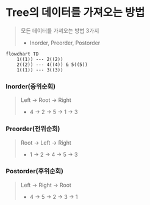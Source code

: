 # Tree의 데이터를 가져오는 방법

> 모든 데이터를 가져오는 방법 3가지
>
> - Inorder, Preorder, Postorder

```mermaid
flowchart TD
    1((1)) --- 2((2))
    2((2)) --- 4((4)) & 5((5))
    1((1)) --- 3((3))
```

### Inorder(중위순회)

> Left &rarr; Root &rarr; Right
>
> - 4 &rarr; 2 &rarr; 5 &rarr; 1 &rarr; 3

### Preorder(전위순회)

> Root &rarr; Left &rarr; Right
>
> - 1 &rarr; 2 &rarr; 4 &rarr; 5 &rarr; 3

### Postorder(후위순회)

> Left &rarr; Right &rarr; Root
>
> - 4 &rarr; 5 &rarr; 2 &rarr; 3 &rarr; 1
